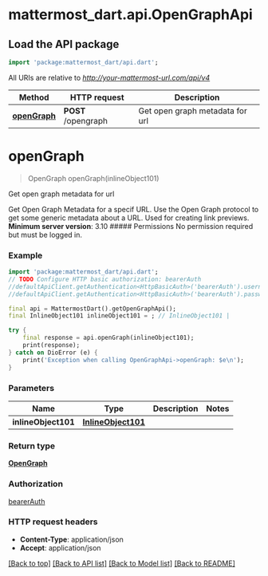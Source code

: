 # mattermost_dart.api.OpenGraphApi

## Load the API package
```dart
import 'package:mattermost_dart/api.dart';
```

All URIs are relative to *http://your-mattermost-url.com/api/v4*

Method | HTTP request | Description
------------- | ------------- | -------------
[**openGraph**](OpenGraphApi.md#opengraph) | **POST** /opengraph | Get open graph metadata for url


# **openGraph**
> OpenGraph openGraph(inlineObject101)

Get open graph metadata for url

Get Open Graph Metadata for a specif URL. Use the Open Graph protocol to get some generic metadata about a URL. Used for creating link previews.  __Minimum server version__: 3.10  ##### Permissions No permission required but must be logged in. 

### Example
```dart
import 'package:mattermost_dart/api.dart';
// TODO Configure HTTP basic authorization: bearerAuth
//defaultApiClient.getAuthentication<HttpBasicAuth>('bearerAuth').username = 'YOUR_USERNAME'
//defaultApiClient.getAuthentication<HttpBasicAuth>('bearerAuth').password = 'YOUR_PASSWORD';

final api = MattermostDart().getOpenGraphApi();
final InlineObject101 inlineObject101 = ; // InlineObject101 | 

try {
    final response = api.openGraph(inlineObject101);
    print(response);
} catch on DioError (e) {
    print('Exception when calling OpenGraphApi->openGraph: $e\n');
}
```

### Parameters

Name | Type | Description  | Notes
------------- | ------------- | ------------- | -------------
 **inlineObject101** | [**InlineObject101**](InlineObject101.md)|  | 

### Return type

[**OpenGraph**](OpenGraph.md)

### Authorization

[bearerAuth](../README.md#bearerAuth)

### HTTP request headers

 - **Content-Type**: application/json
 - **Accept**: application/json

[[Back to top]](#) [[Back to API list]](../README.md#documentation-for-api-endpoints) [[Back to Model list]](../README.md#documentation-for-models) [[Back to README]](../README.md)


